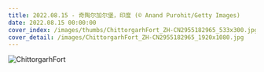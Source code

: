 ```yaml
---
title: 2022.08.15 - 奇陶尔加尔堡，印度 (© Anand Purohit/Getty Images)
date: 2022.08.15 00:00:00
cover_index: /images/thumbs/ChittorgarhFort_ZH-CN2955182965_533x300.jpg
cover_detail: /images/ChittorgarhFort_ZH-CN2955182965_1920x1080.jpg
---
```


![ChittorgarhFort](/images/ChittorgarhFort_ZH-CN2955182965_1920x1080.jpg)
